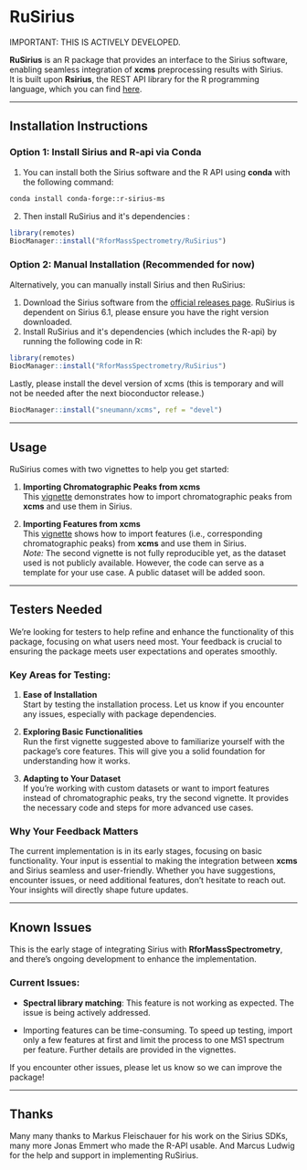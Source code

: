 #  RuSirius

IMPORTANT: THIS IS ACTIVELY DEVELOPED.

**RuSirius** is an R package that provides an interface to the Sirius software,
enabling seamless integration of **xcms** preprocessing results with Sirius.\
It is built upon **Rsirius**, the REST API library for the R programming
language, which you can find
[here](https://github.com/sirius-ms/sirius-client-openAPI/tree/master/client-api_r).

--------------------------------------------------------------------------------

## Installation Instructions

### Option 1: Install Sirius and R-api via Conda

1.  You can install both the Sirius software and the R API using **conda** with the following command:

```bash
conda install conda-forge::r-sirius-ms
```
2.  Then install RuSirius and it's dependencies :
```r
library(remotes)
BiocManager::install("RforMassSpectrometry/RuSirius")
```

### Option 2: Manual Installation (Recommended for now)

Alternatively, you can manually install Sirius and then RuSirius:

1.  Download the Sirius software from the [official releases
    page](https://github.com/sirius-ms/sirius/releases). RuSirius is dependent
    on Sirius 6.1, please ensure you have the right version downloaded.
2.  Install RuSirius and it's dependencies (which includes the R-api) by running the following code in R:

```r
library(remotes)
BiocManager::install("RforMassSpectrometry/RuSirius")
```

Lastly, please install the devel version of xcms (this is temporary and will not 
be needed after the next bioconductor release.)

```r
BiocManager::install("sneumann/xcms", ref = "devel")
```

--------------------------------------------------------------------------------

## Usage

RuSirius comes with two vignettes to help you get started:

1.  **Importing Chromatographic Peaks from xcms**\
    This
    [vignette](https://github.com/rformassspectrometry/RuSirius/blob/main/vignettes/Chromatographic_peak_annotation_public_dataset.Rmd)
    demonstrates how to import chromatographic peaks from **xcms** and use them
    in Sirius.

2.  **Importing Features from xcms**\
    This
    [vignette](https://github.com/rformassspectrometry/RuSirius/blob/main/vignettes/Feature_annotation_private_dataset.qmd)
    shows how to import features (i.e., corresponding chromatographic peaks)
    from **xcms** and use them in Sirius.\
    *Note:* The second vignette is not fully reproducible yet, as the dataset
    used is not publicly available. However, the code can serve as a template
    for your use case. A public dataset will be added soon.

--------------------------------------------------------------------------------

## Testers Needed

We’re looking for testers to help refine and enhance the functionality of this
package, focusing on what users need most. Your feedback is crucial to ensuring
the package meets user expectations and operates smoothly.

### Key Areas for Testing:

1.  **Ease of Installation**\
    Start by testing the installation process. Let us know if you encounter any
    issues, especially with package dependencies.

2.  **Exploring Basic Functionalities**\
    Run the first vignette suggested above to familiarize yourself with the
    package’s core features. This will give you a solid foundation for
    understanding how it works.

3.  **Adapting to Your Dataset**\
    If you’re working with custom datasets or want to import features instead of
    chromatographic peaks, try the second vignette. It provides the necessary
    code and steps for more advanced use cases.

### Why Your Feedback Matters

The current implementation is in its early stages, focusing on basic
functionality. Your input is essential to making the integration between
**xcms** and Sirius seamless and user-friendly. Whether you have suggestions,
encounter issues, or need additional features, don’t hesitate to reach out. Your
insights will directly shape future updates.

--------------------------------------------------------------------------------

## Known Issues

This is the early stage of integrating Sirius with **RforMassSpectrometry**, and
there’s ongoing development to enhance the implementation.

### Current Issues:

-   **Spectral library matching**: This feature is not working as expected. The
    issue is being actively addressed.

-   Importing features can be time-consuming. To speed up testing, import only a
    few features at first and limit the process to one MS1 spectrum per feature.
    Further details are provided in the vignettes.

If you encounter other issues, please let us know so we can improve the package!

--------------------------------------------------------------------------------

## Thanks

Many many thanks to Markus Fleischauer for his work on the Sirius SDKs, many
more Jonas Emmert who made the R-API usable. And Marcus Ludwig for the help and
support in implementing RuSirius.
